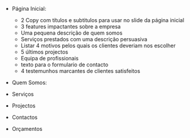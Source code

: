 * Página Inicial:
    * 2 Copy com títulos e subtitulos para usar no slide da página inicial
    * 3 features impactantes sobre a empresa
    * Uma pequena descrição de quem somos
    * Serviços prestados com uma descrição persuasiva
    * Listar 4 motivos pelos quais os clientes deveriam nos escolher
    * 5 últimos projectos
    * Equipa de profissionais
    * texto para o formulario de contacto
    * 4 testemunhos marcantes de clientes satisfeitos
* Quem Somos:

* Serviços
* Projectos
* Contactos
* Orçamentos